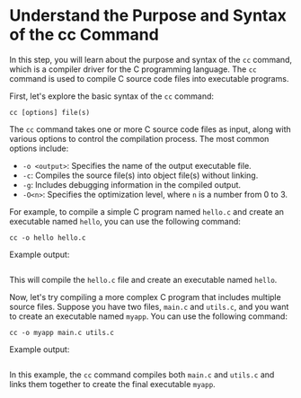 # Understand the Purpose and Syntax of the cc Command

In this step, you will learn about the purpose and syntax of the `cc` command, which is a compiler driver for the C programming language. The `cc` command is used to compile C source code files into executable programs.

First, let's explore the basic syntax of the `cc` command:

```
cc [options] file(s)
```

The `cc` command takes one or more C source code files as input, along with various options to control the compilation process. The most common options include:

- `-o <output>`: Specifies the name of the output executable file.
- `-c`: Compiles the source file(s) into object file(s) without linking.
- `-g`: Includes debugging information in the compiled output.
- `-O<n>`: Specifies the optimization level, where `n` is a number from 0 to 3.

For example, to compile a simple C program named `hello.c` and create an executable named `hello`, you can use the following command:

```
cc -o hello hello.c
```

Example output:

```

```

This will compile the `hello.c` file and create an executable named `hello`.

Now, let's try compiling a more complex C program that includes multiple source files. Suppose you have two files, `main.c` and `utils.c`, and you want to create an executable named `myapp`. You can use the following command:

```
cc -o myapp main.c utils.c
```

Example output:

```

```

In this example, the `cc` command compiles both `main.c` and `utils.c` and links them together to create the final executable `myapp`.
